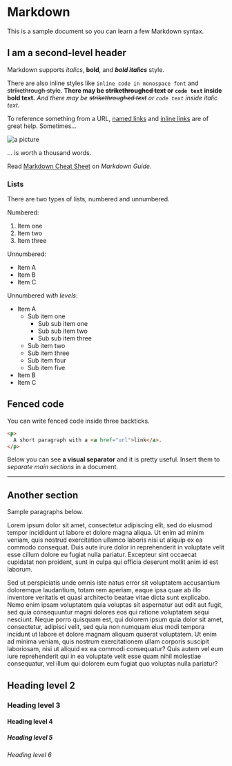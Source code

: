 # Markdown
This is a sample document so you can learn a few Markdown syntax.

## I am a second-level header
Markdown supports *italics*, **bold**, and ***bold italics*** style.

There are also inline styles like `inline code in monospace font` and ~~strikethrough style~~. **There may be ~~strikethroughed text~~ or `code text` inside bold text.** *And there may be ~~strikethroughed text~~ or `code text` inside italic text.*

To reference something from a URL, [named links](links) and [inline links](https://example.com/index.html) are of great help. Sometimes…

![a picture](../images/20210705/1.jpg)

… is worth a thousand words.

Read [Markdown Cheat Sheet](https://www.markdownguide.org/cheat-sheet/#basic-syntax) on *Markdown Guide*.

### Lists
There are two types of lists, numbered and unnumbered.

Numbered:
1. Item one
2. Item two
3. Item three

Unnumbered:
- Item A
- Item B
- Item C

Unnumbered *with levels*:
- Item A
  - Sub item one
    - Sub sub item one
    - Sub sub item two
    - Sub sub item three
  - Sub item two
  - Sub item three
  - Sub item four
  - Sub item five
- Item B
- Item C

## Fenced code
You can write fenced code inside three backticks.

```html
<p>
  A short paragraph with a <a href="url">link</a>.
</p>
```

Below you can see **a visual separator** and it is pretty useful. Insert them to *separate main sections* in a document.

- - -

## Another section
Sample paragraphs below.

Lorem ipsum dolor sit amet, consectetur adipiscing elit, sed do eiusmod tempor incididunt ut labore et dolore magna aliqua. Ut enim ad minim veniam, quis nostrud exercitation ullamco laboris nisi ut aliquip ex ea commodo consequat. Duis aute irure dolor in reprehenderit in voluptate velit esse cillum dolore eu fugiat nulla pariatur. Excepteur sint occaecat cupidatat non proident, sunt in culpa qui officia deserunt mollit anim id est laborum.

Sed ut perspiciatis unde omnis iste natus error sit voluptatem accusantium doloremque laudantium, totam rem aperiam, eaque ipsa quae ab illo inventore veritatis et quasi architecto beatae vitae dicta sunt explicabo. Nemo enim ipsam voluptatem quia voluptas sit aspernatur aut odit aut fugit, sed quia consequuntur magni dolores eos qui ratione voluptatem sequi nesciunt. Neque porro quisquam est, qui dolorem ipsum quia dolor sit amet, consectetur, adipisci velit, sed quia non numquam eius modi tempora incidunt ut labore et dolore magnam aliquam quaerat voluptatem. Ut enim ad minima veniam, quis nostrum exercitationem ullam corporis suscipit laboriosam, nisi ut aliquid ex ea commodi consequatur? Quis autem vel eum iure reprehenderit qui in ea voluptate velit esse quam nihil molestiae consequatur, vel illum qui dolorem eum fugiat quo voluptas nulla pariatur?

## Heading level 2
### Heading level 3
#### Heading level 4
##### Heading level 5
###### Heading level 6
